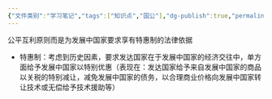 ```yaml
---
{"文件类别":"学习笔记","tags":["知识点","国公"],"dg-publish":true,"permalink":"/学习笔记studyup/国际公法/公平互利原则/","dgPassFrontmatter":true,"created":"2024-09-25T20:21:30.096+08:00","updated":"2024-10-25T12:08:32.233+08:00"}
---
```


公平互利原则而是为发展中国家要求享有特惠制的法律依据
- 特惠制：考虑到历史因素，要求发达国家在于发展中国家的经济交往中，单方面给予发展中国家以特别优惠（表现在：发达国家给予来自发展中国家的商品以关税的特别减让，减免发展中国家的债务，以合理商业价格向发展中国家转让技术或无偿给予技术援助等）